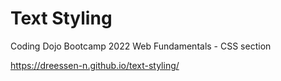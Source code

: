 # Text Styling

Coding Dojo Bootcamp 2022 
Web Fundamentals - CSS section 

 https://dreessen-n.github.io/text-styling/